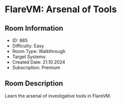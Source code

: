 ﻿# FlareVM: Arsenal of Tools

## Room Information
- ID: 885
- Difficulty: Easy
- Room Type: Walkthrough
- Target Systems: 
- Created Date: 21.10.2024
- Subscription: Premium

## Room Description
Learn the arsenal of investigative tools in FlareVM.
